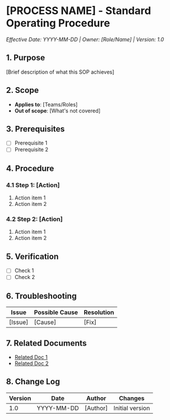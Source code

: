 # [PROCESS NAME] - Standard Operating Procedure
*Effective Date: YYYY-MM-DD | Owner: [Role/Name] | Version: 1.0*

## 1. Purpose
[Brief description of what this SOP achieves]

## 2. Scope
- **Applies to**: [Teams/Roles]
- **Out of scope**: [What's not covered]

## 3. Prerequisites
- [ ] Prerequisite 1
- [ ] Prerequisite 2

## 4. Procedure
### 4.1 Step 1: [Action]
1. Action item 1
2. Action item 2

### 4.2 Step 2: [Action]
1. Action item 1
2. Action item 2

## 5. Verification
- [ ] Check 1
- [ ] Check 2

## 6. Troubleshooting
| Issue | Possible Cause | Resolution |
|-------|----------------|------------|
| [Issue] | [Cause] | [Fix] |

## 7. Related Documents
- [Related Doc 1](#)
- [Related Doc 2](#)

## 8. Change Log
| Version | Date | Author | Changes |
|---------|------|--------|---------|
| 1.0 | YYYY-MM-DD | [Author] | Initial version |
